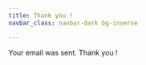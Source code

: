 ```yaml
---
title: Thank you !
navbar_class: navbar-dark bg-inverse

---
```


Your email was sent. Thank you !
